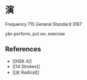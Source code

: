 # 演
Frequency 715
General Standard 3167

yǎn
perform, put on; exercise

## References
- [[HSK 4]]
- [[14 Strokes]]
- [[水 Radical]]